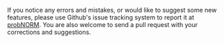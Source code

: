 If you notice any errors and mistakes, or would like to suggest some new features, please use Github's issue tracking system to report it at [probNORM](https://github.com/zywicki-lab/probNORM). You are also welcome to send a pull request with your corrections and suggestions.